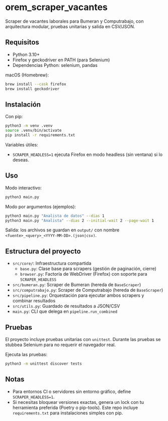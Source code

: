 
# orem_scraper_vacantes

Scraper de vacantes laborales para Bumeran y Computrabajo, con arquitectura modular, pruebas unitarias y salida en CSV/JSON.

## Requisitos

- Python 3.10+
- Firefox y geckodriver en PATH (para Selenium)
- Dependencias Python: selenium, pandas

macOS (Homebrew):

```bash
brew install --cask firefox
brew install geckodriver
```

## Instalación

Con pip:

```bash
python3 -m venv .venv
source .venv/bin/activate
pip install -r requirements.txt
```

Variables útiles:

- `SCRAPER_HEADLESS=1` ejecuta Firefox en modo headless (sin ventana) si lo deseas.

## Uso

Modo interactivo:

```bash
python3 main.py
```

Modo por argumentos (ejemplos):

```bash
python3 main.py "Analista de datos" --dias 1
python3 main.py "Analista" --dias 2 --initial-wait 2 --page-wait 1
```

Salida: los archivos se guardan en `output/` con nombre `<fuente>_<query>_<YYYY-MM-DD>.(json|csv)`.

## Estructura del proyecto

- `src/core/`: Infraestructura compartida
	- `base.py`: Clase base para scrapers (gestión de paginación, cierre)
	- `browser.py`: Factoría de WebDriver (Firefox) con soporte para `SCRAPER_HEADLESS`
- `src/bumeran.py`: Scraper de Bumeran (hereda de `BaseScraper`)
- `src/computrabajo.py`: Scraper de Computrabajo (hereda de `BaseScraper`)
- `src/pipeline.py`: Orquestación para ejecutar ambos scrapers y combinar resultados
- `src/utils.py`: Guardado de resultados a JSON/CSV
- `main.py`: CLI que delega en `pipeline.run_combined`

## Pruebas

El proyecto incluye pruebas unitarias con `unittest`. Durante las pruebas se stubbea Selenium para no requerir el navegador real.

Ejecuta las pruebas:

```bash
python3 -m unittest discover tests
```

## Notas

- Para entornos CI o servidores sin entorno gráfico, define `SCRAPER_HEADLESS=1`.
- Si necesitas bloquear versiones exactas, genera un lock con tu herramienta preferida (Poetry o pip-tools). Este repo incluye `requirements.txt` para instalaciones simples con pip.
